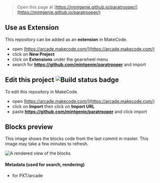  


> Open this page at [https://mintgenie.github.io/paratrooper/](https://mintgenie.github.io/paratrooper/)

## Use as Extension

This repository can be added as an **extension** in MakeCode.

* open [https://arcade.makecode.com/](https://arcade.makecode.com/)
* click on **New Project**
* click on **Extensions** under the gearwheel menu
* search for **https://github.com/mintgenie/paratrooper** and import

## Edit this project ![Build status badge](https://github.com/mintgenie/paratrooper/workflows/MakeCode/badge.svg)

To edit this repository in MakeCode.

* open [https://arcade.makecode.com/](https://arcade.makecode.com/)
* click on **Import** then click on **Import URL**
* paste **https://github.com/mintgenie/paratrooper** and click import

## Blocks preview

This image shows the blocks code from the last commit in master.
This image may take a few minutes to refresh.

![A rendered view of the blocks](https://github.com/mintgenie/paratrooper/raw/master/.github/makecode/blocks.png)

#### Metadata (used for search, rendering)

* for PXT/arcade
<script src="https://makecode.com/gh-pages-embed.js"></script><script>makeCodeRender("{{ site.makecode.home_url }}", "{{ site.github.owner_name }}/{{ site.github.repository_name }}");</script>
